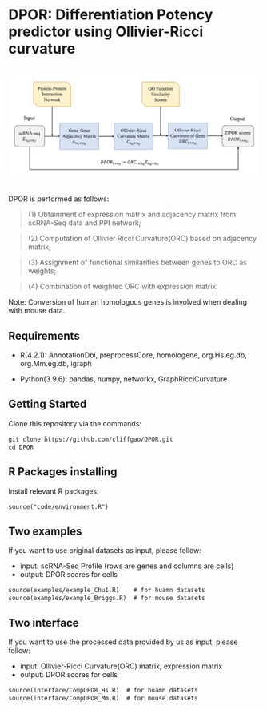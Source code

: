 # DPOR: Differentiation Potency predictor using Ollivier-Ricci curvature

&nbsp;
![](flowchart.png)
&nbsp;

DPOR is performed as follows:  

>(1) Obtainment of expression matrix and adjacency matrix from scRNA-Seq data and PPI network;

>(2) Computation of Ollivier Ricci Curvature(ORC) based on adjacency matrix;

>(3) Assignment of functional similarities between genes to ORC as weights;

>(4) Combination of weighted ORC with expression matrix.

Note: Conversion of human homologous genes is involved when dealing with mouse data.


## Requirements 

- R(4.2.1): AnnotationDbi, preprocessCore, homologene, org.Hs.eg.db, org.Mm.eg.db, igraph

- Python(3.9.6): pandas, numpy, networkx, GraphRicciCurvature


## Getting Started

Clone this repository via the commands:

```
git clone https://github.com/cliffgao/DPOR.git
cd DPOR
```


## R Packages installing

Install relevant R packages:

```
source("code/environment.R")
```


## Two examples

If you want to use original datasets as input, please follow:  

- input: scRNA-Seq Profile (rows are genes and columns are cells)
- output: DPOR scores for cells

```
source(examples/example_Chu1.R)    # for huamn datasets
source(examples/example_Briggs.R)  # for mouse datasets
```


## Two interface

If you want to use the processed data provided by us as input, please follow:  

- input: Ollivier-Ricci Curvature(ORC) matrix, expression matrix
- output: DPOR scores for cells

```
source(interface/CompDPOR_Hs.R)  # for huamn datasets
source(interface/CompDPOR_Mm.R)  # for mouse datasets
```
